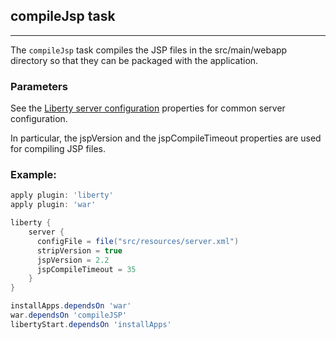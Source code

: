 ## compileJsp task
---
The `compileJsp` task compiles the JSP files in the src/main/webapp directory so that they can be packaged with the application.

### Parameters

See the [Liberty server configuration](libertyExtensions.md#general-runtime-properties) properties for common server configuration.

In particular, the jspVersion and the jspCompileTimeout properties are used for compiling JSP files.

### Example:

```groovy
apply plugin: 'liberty'
apply plugin: 'war'

liberty {
    server {
      configFile = file("src/resources/server.xml")
      stripVersion = true
      jspVersion = 2.2
      jspCompileTimeout = 35
    }
}

installApps.dependsOn 'war'
war.dependsOn 'compileJSP'
libertyStart.dependsOn 'installApps'

```
